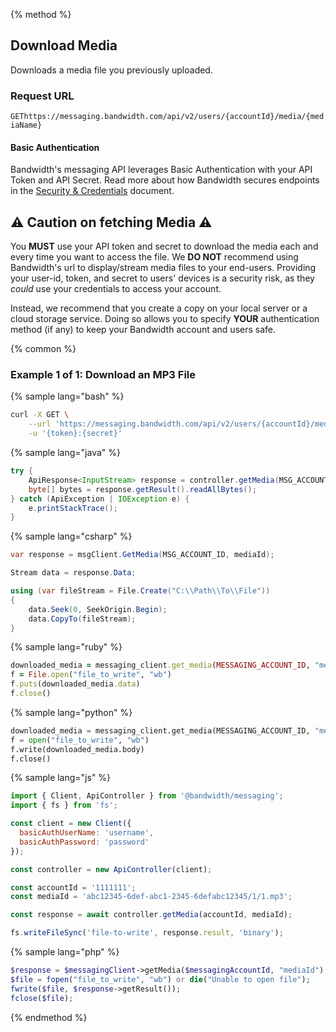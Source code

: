{% method %}

## Download Media
Downloads a media file you previously uploaded.

### Request URL

<code class="get">GET</code>`https://messaging.bandwidth.com/api/v2/users/{accountId}/media/{mediaName}`

#### Basic Authentication

Bandwidth's messaging API leverages Basic Authentication with your API Token and API Secret. Read more about how Bandwidth secures endpoints in the [Security & Credentials](../../../guides/accountCredentials.md) document.

## ⚠️ Caution on fetching Media ⚠️

You **MUST** use your API token and secret to download the media each and every time you want to access the file.  We **DO NOT** recommend using Bandwidth's url to display/stream media files to your end-users.  Providing your user-id, token, and secret to users' devices is a security risk, as they _could_ use your credentials to access your account.

Instead, we recommend that you create a copy on your local server or a cloud storage service.  Doing so allows you to specify **YOUR** authentication method (if any) to keep your Bandwidth account and users safe.

{% common %}

### Example 1 of 1: Download an MP3 File

{% sample lang="bash" %}

```bash
curl -X GET \
    --url 'https://messaging.bandwidth.com/api/v2/users/{accountId}/media/{mediaName}' \
    -u '{token}:{secret}'
```

{% sample lang="java" %}
```java
try {
    ApiResponse<InputStream> response = controller.getMedia(MSG_ACCOUNT_ID, "mediaId");
    byte[] bytes = response.getResult().readAllBytes();
} catch (ApiException | IOException e) {
    e.printStackTrace();
} 
```

{% sample lang="csharp" %}

```csharp
var response = msgClient.GetMedia(MSG_ACCOUNT_ID, mediaId);

Stream data = response.Data;

using (var fileStream = File.Create("C:\\Path\\To\\File"))
{
    data.Seek(0, SeekOrigin.Begin);
    data.CopyTo(fileStream);
}
```


{% sample lang="ruby" %}

```ruby
downloaded_media = messaging_client.get_media(MESSAGING_ACCOUNT_ID, "mediaId")
f = File.open("file_to_write", "wb")
f.puts(downloaded_media.data)
f.close()
```

{% sample lang="python" %}

```python
downloaded_media = messaging_client.get_media(MESSAGING_ACCOUNT_ID, "mediaId")
f = open("file_to_write", "wb")
f.write(downloaded_media.body)
f.close()
```

{% sample lang="js" %}

```js
import { Client, ApiController } from '@bandwidth/messaging';
import { fs } from 'fs';

const client = new Client({
  basicAuthUserName: 'username',
  basicAuthPassword: 'password'
});

const controller = new ApiController(client);

const accountId = '1111111';
const mediaId = 'abc12345-6def-abc1-2345-6defabc12345/1/1.mp3';

const response = await controller.getMedia(accountId, mediaId);

fs.writeFileSync('file-to-write', response.result, 'binary');
```

{% sample lang="php" %}

```php
$response = $messagingClient->getMedia($messagingAccountId, "mediaId");
$file = fopen("file_to_write", "wb") or die("Unable to open file");
fwrite($file, $response->getResult());
fclose($file);
```

{% endmethod %}
